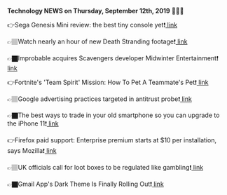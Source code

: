 <b>Technology NEWS on Thursday, September 12th, 2019</b> 📡📡📡 

👉Sega Genesis Mini review: the best tiny console yet❗️<a href='https://www.google.com/url?rct=j&sa=t&url=https://www.theverge.com/2019/9/12/20861085/sega-genesis-console-retro-mini-review-launch-games&ct=ga&cd=CAIyGmVjZmViYzNiZjFkNzQyNDM6Y29tOmVuOlVT&usg=AFQjCNFnVnaMm96vw-2wCB0GDEsKDUFaog'> link</a>

👉🏽Watch nearly an hour of new Death Stranding footage❗️<a href='https://www.google.com/url?rct=j&sa=t&url=https://www.theverge.com/2019/9/12/20862338/death-stranding-story-gameplay-trailers-tgs-2019-hideo-kojima&ct=ga&cd=CAIyGmVjZmViYzNiZjFkNzQyNDM6Y29tOmVuOlVT&usg=AFQjCNFtaYtV18wJpWfZ2m6Hr9_wPlgoxw'> link</a>

👉🏿Improbable acquires Scavengers developer Midwinter Entertainment❗️<a href='https://www.google.com/url?rct=j&sa=t&url=https://venturebeat.com/2019/09/12/improbable-acquires-scavengers-developer-midwinter-entertainment/&ct=ga&cd=CAIyGmVjZmViYzNiZjFkNzQyNDM6Y29tOmVuOlVT&usg=AFQjCNHdcf4b9ABYRSYkvwV6N_NfUGZ_7A'> link</a>

👉Fortnite's 'Team Spirit' Mission: How To Pet A Teammate's Pet❗️<a href='https://www.google.com/url?rct=j&sa=t&url=https://www.forbes.com/sites/davidthier/2019/09/12/fortnites-team-spirit-mission-how-to-pet-a-teammates-pet/&ct=ga&cd=CAIyGmVjZmViYzNiZjFkNzQyNDM6Y29tOmVuOlVT&usg=AFQjCNGyoCnRxGxdzCn9oBXPffGnhxWlEg'> link</a>

👉🏽Google advertising practices targeted in antitrust probe❗️<a href='https://www.google.com/url?rct=j&sa=t&url=https://www.financialexpress.com/industry/technology/google-advertising-practices-targeted-in-antitrust-probe/1704455/&ct=ga&cd=CAIyGmVjZmViYzNiZjFkNzQyNDM6Y29tOmVuOlVT&usg=AFQjCNEBaxHI69-wjYbSU36JEnn5-Jy3Bw'> link</a>

👉🏿The best ways to trade in your old smartphone so you can upgrade to the iPhone 11❗️<a href='https://www.google.com/url?rct=j&sa=t&url=https://www.businessinsider.com/apple-iphone-smartphone-trade-in-best-deals-swappa-gazelle-2019-9&ct=ga&cd=CAIyGmVjZmViYzNiZjFkNzQyNDM6Y29tOmVuOlVT&usg=AFQjCNFQcicg-Ki3PS0_RizLQJ5y85aDGA'> link</a>

👉Firefox paid support: Enterprise premium starts at $10 per installation, says Mozilla❗️<a href='https://www.google.com/url?rct=j&sa=t&url=https://www.zdnet.com/article/firefox-paid-support-enterprise-premium-starts-at-10-per-installation-says-mozilla/&ct=ga&cd=CAIyGmVjZmViYzNiZjFkNzQyNDM6Y29tOmVuOlVT&usg=AFQjCNGYSOMX-shXGuXLu9ifTs3j9c5dUw'> link</a>

👉🏽UK officials call for loot boxes to be regulated like gambling❗️<a href='https://www.google.com/url?rct=j&sa=t&url=https://www.engadget.com/2019/09/12/uk-government-loot-boxes-regulation/&ct=ga&cd=CAIyGmVjZmViYzNiZjFkNzQyNDM6Y29tOmVuOlVT&usg=AFQjCNHxM4UB3Yi4IKK5QsN6i2ro6QmsnA'> link</a>

👉🏿Gmail App's Dark Theme Is Finally Rolling Out❗️<a href='https://www.google.com/url?rct=j&sa=t&url=https://www.extremetech.com/mobile/298255-gmail-apps-dark-theme-is-finally-rolling-out&ct=ga&cd=CAIyGmVjZmViYzNiZjFkNzQyNDM6Y29tOmVuOlVT&usg=AFQjCNECFkvqDDbiej2OMxQNFJk8Q8AgIA'> link</a>

